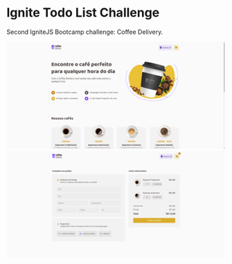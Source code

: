 # Ignite Todo List Challenge

Second IgniteJS Bootcamp challenge: Coffee Delivery.

![Desktop screenshot 1](./.screenshots/screenshot_desktop1.png)
![Desktop screenshot 2](./.screenshots/screenshot_desktop2.png)
